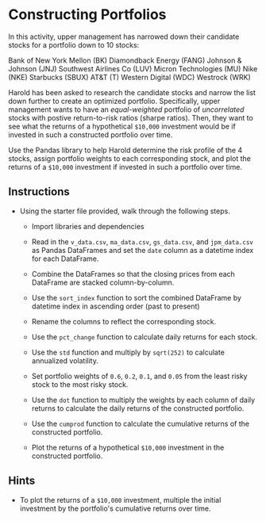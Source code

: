 # Constructing Portfolios

In this activity, upper management has narrowed down their candidate stocks for a portfolio down to 10 stocks: 

  Bank of New York Mellon (BK)
  Diamondback Energy (FANG)
  Johnson & Johnson (JNJ)
  Southwest Airlines Co (LUV)
  Micron Technologies (MU)
  Nike (NKE)
  Starbucks (SBUX)
  AT&T (T)
  Western Digital (WDC)
  Westrock (WRK) 

Harold has been asked to research the candidate stocks and narrow the list down further to create an optimized portfolio. Specifically, upper management wants to have an *equal-weighted* portfolio of *uncorrelated* stocks with postive return-to-risk ratios (sharpe ratios). Then, they want to see what the returns of a hypothetical `$10,000` investment would be if invested in such a constructed portfolio over time.  

Use the Pandas library to help Harold determine the risk profile of the 4 stocks, assign portfolio weights to each corresponding stock, and plot the returns of a `$10,000` investment if invested in such a portfolio over time.

## Instructions

* Using the starter file provided, walk through the following steps.

  * Import libraries and dependencies

  * Read in the `v_data.csv`, `ma_data.csv`, `gs_data.csv`, and `jpm_data.csv` as Pandas DataFrames and set the `date` column as a datetime index for each DataFrame.

  * Combine the DataFrames so that the closing prices from each DataFrame are stacked column-by-column.

  * Use the `sort_index` function to sort the combined DataFrame by datetime index in ascending order (past to present)

  * Rename the columns to reflect the corresponding stock.

  * Use the `pct_change` function to calculate daily returns for each stock.

  * Use the `std` function and multiply by `sqrt(252)` to calculate annualized volatility.

  * Set portfolio weights of `0.6`, `0.2`, `0.1`, and `0.05` from the least risky stock to the most risky stock.

  * Use the `dot` function to multiply the weights by each column of daily returns to calculate the daily returns of the constructed portfolio.

  * Use the `cumprod` function to calculate the cumulative returns of the constructed portfolio.

  * Plot the returns of a hypothetical `$10,000` investment in the constructed portfolio.

## Hints

* To plot the returns of a `$10,000` investment, multiple the initial investment by the portfolio's cumulative returns over time.